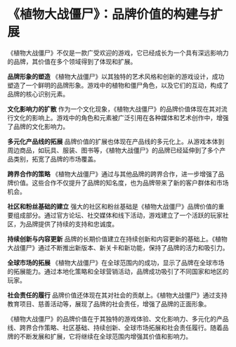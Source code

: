 # 《植物大战僵尸》：品牌价值的构建与扩展

《植物大战僵尸》不仅是一款广受欢迎的游戏，它已经成长为一个具有深远影响力的品牌，其价值在多个领域得到了体现和扩展。

**品牌形象的塑造**
《植物大战僵尸》以其独特的艺术风格和创新的游戏设计，成功塑造了一个鲜明的品牌形象。游戏中的植物和僵尸角色，以及它们的互动，构成了品牌的核心识别元素。

**文化影响力的扩散**
作为一个文化现象，《植物大战僵尸》的品牌价值体现在其对流行文化的影响上。游戏中的角色和元素被广泛引用在各种媒体和艺术创作中，增强了品牌的文化影响力。

**多元化产品线的拓展**
品牌价值的扩展也体现在产品线的多元化上。从游戏本体到周边商品，如玩具、服装、图书等，《植物大战僵尸》的品牌已经延伸到了多个产品类别，拓宽了品牌的市场覆盖。

**跨界合作的策略**
《植物大战僵尸》通过与其他品牌的跨界合作，进一步增强了品牌价值。这些合作不仅提升了品牌的知名度，也为品牌带来了新的客户群体和市场机会。

**社区和粉丝基础的建立**
强大的社区和粉丝基础是《植物大战僵尸》品牌价值的重要组成部分。通过官方论坛、社交媒体和线下活动，游戏建立了一个活跃的玩家社区，为品牌提供了持续的支持和忠诚度。

**持续创新与内容更新**
品牌的长期价值建立在持续创新和内容更新的基础上。《植物大战僵尸》通过不断推出新版本、新关卡和新功能，保持了品牌的活力和吸引力。

**全球市场的拓展**
《植物大战僵尸》在全球范围内的成功，显示了品牌在全球市场的拓展能力。通过本地化策略和全球营销活动，品牌成功吸引了不同国家和地区的玩家。

**社会责任的履行**
品牌价值还体现在其对社会的贡献上。《植物大战僵尸》通过支持教育项目、慈善活动等，展现了品牌的社会责任，增强了品牌的正面形象。

《植物大战僵尸》的品牌价值在于其独特的游戏体验、文化影响力、多元化的产品线、跨界合作策略、社区基础、持续创新、全球市场拓展和社会责任履行。随着品牌的不断发展和扩展，它将继续在全球范围内增强其价值和影响力。